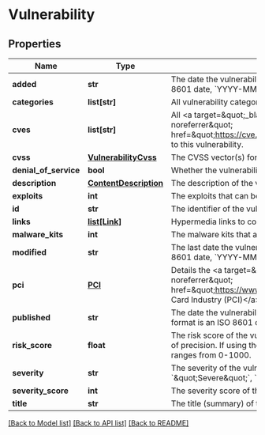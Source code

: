 # Vulnerability

## Properties
Name | Type | Description | Notes
------------ | ------------- | ------------- | -------------
**added** | **str** | The date the vulnerability coverage was added. The format is an ISO 8601 date, &#x60;YYYY-MM-DD&#x60;. | [optional] 
**categories** | **list[str]** | All vulnerability categories assigned to this vulnerability. | [optional] 
**cves** | **list[str]** | All &lt;a target&#x3D;\&quot;_blank\&quot; rel&#x3D;\&quot;noopener noreferrer\&quot; href&#x3D;\&quot;https://cve.mitre.org/\&quot;&gt;CVE&lt;/a&gt;s assigned to this vulnerability. | [optional] 
**cvss** | [**VulnerabilityCvss**](VulnerabilityCvss.md) | The CVSS vector(s) for the vulnerability. | [optional] 
**denial_of_service** | **bool** | Whether the vulnerability can lead to Denial of Service (DoS). | [optional] 
**description** | [**ContentDescription**](ContentDescription.md) | The description of the vulnerability. | [optional] 
**exploits** | **int** | The exploits that can be used to exploit a vulnerability. | [optional] 
**id** | **str** | The identifier of the vulnerability. | [optional] 
**links** | [**list[Link]**](Link.md) | Hypermedia links to corresponding or related resources. | [optional] 
**malware_kits** | **int** | The malware kits that are known to be used to exploit the vulnerability. | [optional] 
**modified** | **str** | The last date the vulnerability was modified. The format is an ISO 8601 date, &#x60;YYYY-MM-DD&#x60;. | [optional] 
**pci** | [**PCI**](PCI.md) | Details the &lt;a target&#x3D;\&quot;_blank\&quot; rel&#x3D;\&quot;noopener noreferrer\&quot; href&#x3D;\&quot;https://www.pcisecuritystandards.org/\&quot;&gt;Payment Card Industry (PCI)&lt;/a&gt; details of the vulnerability. | [optional] 
**published** | **str** | The date the vulnerability was first published or announced. The format is an ISO 8601 date, &#x60;YYYY-MM-DD&#x60;. | [optional] 
**risk_score** | **float** | The risk score of the vulnerability, rounded to a maximum of to digits of precision. If using the default Rapid7 Real Risk™ model, this value ranges from 0-1000. | [optional] 
**severity** | **str** | The severity of the vulnerability, one of: &#x60;\&quot;Moderate\&quot;&#x60;, &#x60;\&quot;Severe\&quot;&#x60;, &#x60;\&quot;Critical\&quot;&#x60;. | [optional] 
**severity_score** | **int** | The severity score of the vulnerability, on a scale of 0-10. | [optional] 
**title** | **str** | The title (summary) of the vulnerability. | [optional] 

[[Back to Model list]](../README.md#documentation-for-models) [[Back to API list]](../README.md#documentation-for-api-endpoints) [[Back to README]](../README.md)


